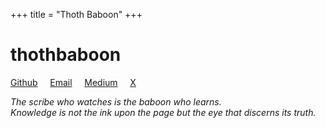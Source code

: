 +++
title = "Thoth Baboon"
+++

# thothbaboon

[Github](https://github.com/thothbaboon) &nbsp;&nbsp;&nbsp; [Email](0xthothbaboon@gmail.com) &nbsp;&nbsp;&nbsp; [Medium](https://medium.com/@thothbaboon) &nbsp;&nbsp;&nbsp; [X](https://x.com/thothbaboon)

*The scribe who watches is the baboon who learns.  
Knowledge is not the ink upon the page but the eye that discerns its truth.*
